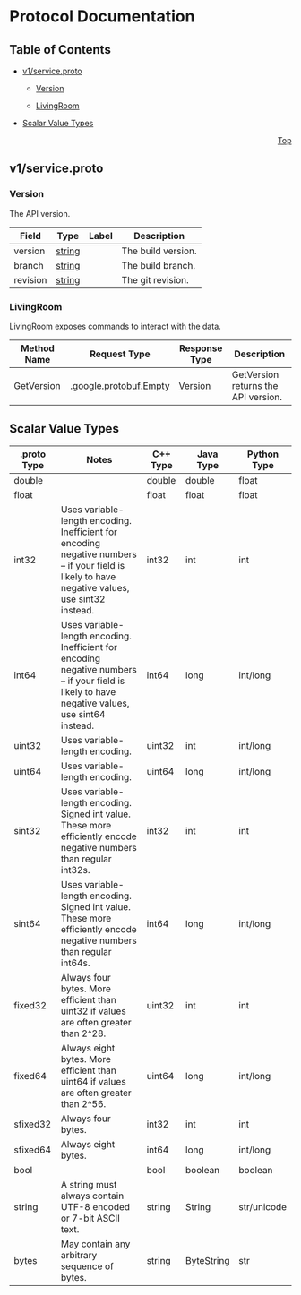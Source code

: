 # Protocol Documentation
<a name="top"></a>

## Table of Contents

- [v1/service.proto](#v1/service.proto)
    - [Version](#v1.Version)
  
  
  
    - [LivingRoom](#v1.LivingRoom)
  

- [Scalar Value Types](#scalar-value-types)



<a name="v1/service.proto"></a>
<p align="right"><a href="#top">Top</a></p>

## v1/service.proto



<a name="v1.Version"></a>

### Version
The API version.


| Field | Type | Label | Description |
| ----- | ---- | ----- | ----------- |
| version | [string](#string) |  | The build version. |
| branch | [string](#string) |  | The build branch. |
| revision | [string](#string) |  | The git revision. |





 

 

 


<a name="v1.LivingRoom"></a>

### LivingRoom
LivingRoom exposes commands to interact with the data.

| Method Name | Request Type | Response Type | Description |
| ----------- | ------------ | ------------- | ------------|
| GetVersion | [.google.protobuf.Empty](#google.protobuf.Empty) | [Version](#v1.Version) | GetVersion returns the API version. |

 



## Scalar Value Types

| .proto Type | Notes | C++ Type | Java Type | Python Type |
| ----------- | ----- | -------- | --------- | ----------- |
| <a name="double" /> double |  | double | double | float |
| <a name="float" /> float |  | float | float | float |
| <a name="int32" /> int32 | Uses variable-length encoding. Inefficient for encoding negative numbers – if your field is likely to have negative values, use sint32 instead. | int32 | int | int |
| <a name="int64" /> int64 | Uses variable-length encoding. Inefficient for encoding negative numbers – if your field is likely to have negative values, use sint64 instead. | int64 | long | int/long |
| <a name="uint32" /> uint32 | Uses variable-length encoding. | uint32 | int | int/long |
| <a name="uint64" /> uint64 | Uses variable-length encoding. | uint64 | long | int/long |
| <a name="sint32" /> sint32 | Uses variable-length encoding. Signed int value. These more efficiently encode negative numbers than regular int32s. | int32 | int | int |
| <a name="sint64" /> sint64 | Uses variable-length encoding. Signed int value. These more efficiently encode negative numbers than regular int64s. | int64 | long | int/long |
| <a name="fixed32" /> fixed32 | Always four bytes. More efficient than uint32 if values are often greater than 2^28. | uint32 | int | int |
| <a name="fixed64" /> fixed64 | Always eight bytes. More efficient than uint64 if values are often greater than 2^56. | uint64 | long | int/long |
| <a name="sfixed32" /> sfixed32 | Always four bytes. | int32 | int | int |
| <a name="sfixed64" /> sfixed64 | Always eight bytes. | int64 | long | int/long |
| <a name="bool" /> bool |  | bool | boolean | boolean |
| <a name="string" /> string | A string must always contain UTF-8 encoded or 7-bit ASCII text. | string | String | str/unicode |
| <a name="bytes" /> bytes | May contain any arbitrary sequence of bytes. | string | ByteString | str |

